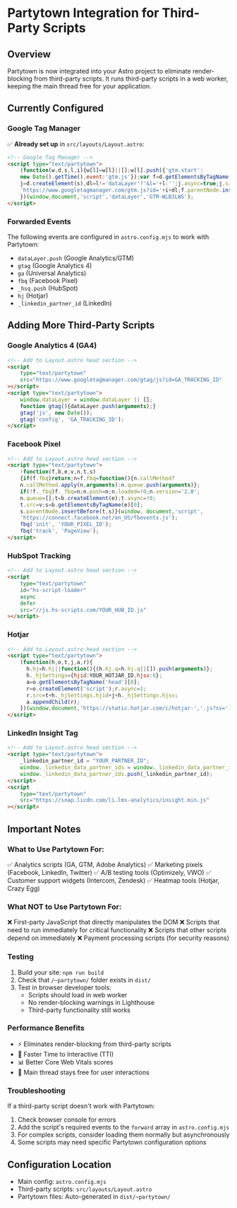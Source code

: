 # Partytown Integration for Third-Party Scripts

## Overview

Partytown is now integrated into your Astro project to eliminate render-blocking from third-party scripts. It runs third-party scripts in a web worker, keeping the main thread free for your application.

## Currently Configured

### Google Tag Manager

✅ **Already set up** in `src/layouts/Layout.astro`:

```html
<!-- Google Tag Manager -->
<script type="text/partytown">
	(function(w,d,s,l,i){w[l]=w[l]||[];w[l].push({'gtm.start':
	new Date().getTime(),event:'gtm.js'});var f=d.getElementsByTagName(s)[0],
	j=d.createElement(s),dl=l!='dataLayer'?'&l='+l:'';j.async=true;j.src=
	'https://www.googletagmanager.com/gtm.js?id='+i+dl;f.parentNode.insertBefore(j,f);
	})(window,document,'script','dataLayer','GTM-WLB3LWS');
</script>
```

### Forwarded Events

The following events are configured in `astro.config.mjs` to work with Partytown:

- `dataLayer.push` (Google Analytics/GTM)
- `gtag` (Google Analytics 4)
- `ga` (Universal Analytics)
- `fbq` (Facebook Pixel)
- `_hsq.push` (HubSpot)
- `hj` (Hotjar)
- `_linkedin_partner_id` (LinkedIn)

## Adding More Third-Party Scripts

### Google Analytics 4 (GA4)

```html
<!-- Add to Layout.astro head section -->
<script
	type="text/partytown"
	src="https://www.googletagmanager.com/gtag/js?id=GA_TRACKING_ID"
></script>
<script type="text/partytown">
	window.dataLayer = window.dataLayer || [];
	function gtag(){dataLayer.push(arguments);}
	gtag('js', new Date());
	gtag('config', 'GA_TRACKING_ID');
</script>
```

### Facebook Pixel

```html
<!-- Add to Layout.astro head section -->
<script type="text/partytown">
	!function(f,b,e,v,n,t,s)
	{if(f.fbq)return;n=f.fbq=function(){n.callMethod?
	n.callMethod.apply(n,arguments):n.queue.push(arguments)};
	if(!f._fbq)f._fbq=n;n.push=n;n.loaded=!0;n.version='2.0';
	n.queue=[];t=b.createElement(e);t.async=!0;
	t.src=v;s=b.getElementsByTagName(e)[0];
	s.parentNode.insertBefore(t,s)}(window, document,'script',
	'https://connect.facebook.net/en_US/fbevents.js');
	fbq('init', 'YOUR_PIXEL_ID');
	fbq('track', 'PageView');
</script>
```

### HubSpot Tracking

```html
<!-- Add to Layout.astro head section -->
<script
	type="text/partytown"
	id="hs-script-loader"
	async
	defer
	src="//js.hs-scripts.com/YOUR_HUB_ID.js"
></script>
```

### Hotjar

```html
<!-- Add to Layout.astro head section -->
<script type="text/partytown">
	(function(h,o,t,j,a,r){
	  h.hj=h.hj||function(){(h.hj.q=h.hj.q||[]).push(arguments)};
	  h._hjSettings={hjid:YOUR_HOTJAR_ID,hjsv:6};
	  a=o.getElementsByTagName('head')[0];
	  r=o.createElement('script');r.async=1;
	  r.src=t+h._hjSettings.hjid+j+h._hjSettings.hjsv;
	  a.appendChild(r);
	})(window,document,'https://static.hotjar.com/c/hotjar-','.js?sv=');
</script>
```

### LinkedIn Insight Tag

```html
<!-- Add to Layout.astro head section -->
<script type="text/partytown">
	_linkedin_partner_id = "YOUR_PARTNER_ID";
	window._linkedin_data_partner_ids = window._linkedin_data_partner_ids || [];
	window._linkedin_data_partner_ids.push(_linkedin_partner_id);
</script>
<script
	type="text/partytown"
	src="https://snap.licdn.com/li.lms-analytics/insight.min.js"
></script>
```

## Important Notes

### What to Use Partytown For:

✅ Analytics scripts (GA, GTM, Adobe Analytics)
✅ Marketing pixels (Facebook, LinkedIn, Twitter)
✅ A/B testing tools (Optimizely, VWO)
✅ Customer support widgets (Intercom, Zendesk)
✅ Heatmap tools (Hotjar, Crazy Egg)

### What NOT to Use Partytown For:

❌ First-party JavaScript that directly manipulates the DOM
❌ Scripts that need to run immediately for critical functionality
❌ Scripts that other scripts depend on immediately
❌ Payment processing scripts (for security reasons)

### Testing

1. Build your site: `npm run build`
2. Check that `/~partytown/` folder exists in `dist/`
3. Test in browser developer tools:
   - Scripts should load in web worker
   - No render-blocking warnings in Lighthouse
   - Third-party functionality still works

### Performance Benefits

- ⚡ Eliminates render-blocking from third-party scripts
- 🚀 Faster Time to Interactive (TTI)
- 📊 Better Core Web Vitals scores
- 🎯 Main thread stays free for user interactions

### Troubleshooting

If a third-party script doesn't work with Partytown:

1. Check browser console for errors
2. Add the script's required events to the `forward` array in `astro.config.mjs`
3. For complex scripts, consider loading them normally but asynchronously
4. Some scripts may need specific Partytown configuration options

## Configuration Location

- Main config: `astro.config.mjs`
- Third-party scripts: `src/layouts/Layout.astro`
- Partytown files: Auto-generated in `dist/~partytown/`
